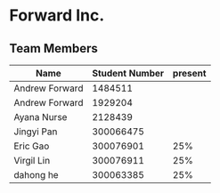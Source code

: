 ﻿# Forward Inc.

## Team Members

| Name | Student Number |present|
| --- | --- | ---|
| Andrew Forward | 1484511  |
| Andrew Forward | 1929204  |
| Ayana Nurse | 2128439 |
| Jingyi Pan | 300066475|
| Eric Gao| 300076901|25%|
| Virgil Lin| 300076911|25%||
| dahong he| 300063385|25%||

